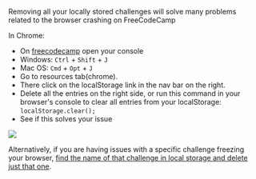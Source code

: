 Removing all your locally stored challenges will solve many problems related to the browser crashing on FreeCodeCamp

In Chrome:
* On [freecodecamp](https://freecodecamp.com) open your console
 * Windows: `Ctrl` + `Shift` + `J`
 * Mac OS: `Cmd` + `Opt` + `J`
* Go to resources tab(chrome). 
 * There click on the localStorage link in the nav bar on the right.
* Delete all the entries on the right side, or run this command in your browser's console to clear all entries from your localStorage: `localStorage.clear();`
* See if this solves your issue

![](https://cloud.githubusercontent.com/assets/6775919/9448820/911626ee-4a53-11e5-98c9-b2bf4ca50816.png)

Alternatively, if you are having issues with a specific challenge freezing your browser, [find the name of that challenge in local storage and delete just that one](How-to-clear-specific-values-from-your-browser's-local-storage).
